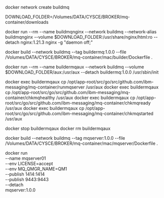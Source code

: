 docker network create buildmq

DOWNLOAD_FOLDER=/Volumes/DATA/CYSCE/BROKER/mq-container/downloads

docker run --rm --name buildmqnginx --network buildmq --network-alias buildmqnginx --volume $DOWNLOAD_FOLDER:/usr/share/nginx/html:ro --detach nginx:1.21.3 nginx -g "daemon off;"

docker build --network buildmq --tag buildermq:1.0.0 --file /Volumes/DATA/CYSCE/BROKER/mq-container/mac/builder/Dockerfile .

docker run --rm --name buildermqaux --network buildmq --volume $DOWNLOAD_FOLDER/aux:/usr/aux --detach buildermq:1.0.0 /usr/sbin/init

docker exec buildermqaux cp /opt/app-root/src/go/src/github.com/ibm-messaging/mq-container/runmqserver /usr/aux
docker exec buildermqaux cp /opt/app-root/src/go/src/github.com/ibm-messaging/mq-container/chkmqhealthy /usr/aux
docker exec buildermqaux cp /opt/app-root/src/go/src/github.com/ibm-messaging/mq-container/chkmqready /usr/aux
docker exec buildermqaux cp /opt/app-root/src/go/src/github.com/ibm-messaging/mq-container/chkmqstarted /usr/aux

docker stop buildermqaux
docker rm buildermqaux

docker build --network buildmq --tag mqserver:1.0.0 --file /Volumes/DATA/CYSCE/BROKER/mq-container/mac/mqserver/Dockerfile .


docker run \
  --name mqserver01 \
  --env LICENSE=accept \
  --env MQ_QMGR_NAME=QM1 \
  --publish 1414:1414 \
  --publish 9443:9443 \
  --detach \
  mqserver:1.0.0

